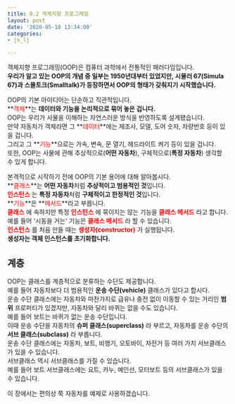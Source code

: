 ```yaml
---
title: 9.2 객체지향 프로그래밍
layout: post
date: '2020-05-10 13:34:00'
categories:
- js_lj

---
```


객체지향 프로그래밍(OOP)은 컴퓨터 과학에서 전통적인 패러다임입니다.  
**우리가 알고 있는 OOP의 개념 중 일부는 1950년대부터 있었지만, 시뮬러 67(Simula 67)과 스몰토크(Smalltalk)가 등장하면서 OOP의 형태가 갖춰지기 시작했습니다.**

OOP의 기본 아이디어는 단순하고 직관적입니다.  
**<span style="color:red;">객체</span>**는 **데이터와 기능을 논리적으로 묶어 놓은 겁니다.**  
OOP는 우리가 사물을 이해하는 자연스러운 방식을 반영하도록 설계됐습니다.  
만약 자동차가 객체라면 그 **<span style="color:red;">데이터</span>**에는 제조사, 모델, 도어 숫자, 차량번호 등이 있을 겁니다.  
그리고 그 **<span style="color:red;">기능</span>**으로는 가속, 변속, 문 열기, 헤드라이트 켜기 등이 있을 겁니다.  
또한, OOP는 사물에 관해 추상적으로(**어떤 자동차**), 구체적으로(**특정 자동차**) 생각할 수 있게 합니다.

본격적으로 시작하기 전에 OOP의 기본 용어에 대해 알아봅시다.  
**<span style="color:red;">클래스</span>**는 **어떤 자동차**처럼 **추상적이고 범용적인 것**입니다.  
**<span style="color:red;">인스턴스</span>** 는 **특정 자동차**처럼 **구체적이고 한정적인 것**입니다.  
**<span style="color:red;">기능</span>**은 **<span style="color:red;">메서드</span>**라고 부릅니다.  
**<span style="color:red;">클래스</span>** 에 속하지만 특정 **<span style="color:red;">인스턴스</span>** 에 묶이지는 않는 기능을 **<span style="color:red;">클래스 메서드</span>** 라고 합니다.  
예를 들어 '시동을 거는' 기능은 **<span style="color:red;">클래스 메서드</span>** 라 할 수 있습니다.  
**<span style="color:red;">인스턴스</span>** 를 처음 만들 때는 **<span style="color:red;">생성자(constructor)</span>** 가 실행됩니다.  
**생성자는 객체 인스턴스를 초기화합니다.**

## 계층

OOP는 클래스를 계층적으로 분류하는 수단도 제공합니다.  
예를 들어 자동차보다 더 범용적인 **운송 수단(vehicle)** 클래스가 있다고 합시다.  
운송 수단 클래스에는 자동차와 마찬가지로 급유나 충전 없이 이동할 수 있는 거리인 **범위** 프로퍼티가 있겠지만, 자동차와 달리 바퀴는 없을 수도 있습니다.  
예를 들어 보트는 바퀴가 없는 운송 수단입니다.  
이때 운송 수단을 자동차의 **슈퍼 클래스(superclass)** 라 부르고, 자동차를 운송 수단의 **서브 클래스(subclass)** 라 부릅니다.  
운송 수단 클래스에는 자동차, 보트, 비행기, 오토바이, 자전거 등 여러 가지 서브클래스가 있을 수 있습니다.  
서브클래스 역시 서브클래스를 가질 수 있습니다.  
예를 들어 보트 서브클래스에는 요트, 카누, 예인선, 모터보트 등의 서브클래스가 있을 수 있습니다.  

이 장에서는 편의상 쭉 자동차를 예제로 사용하겠습니다.